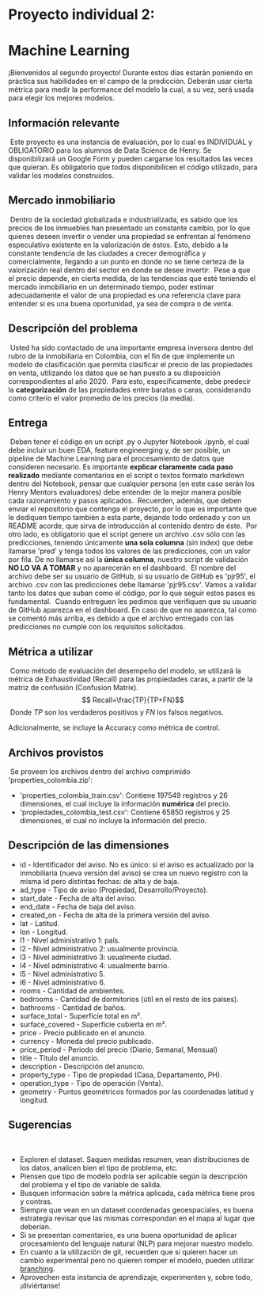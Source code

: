 # Proyecto individual 2:
# Machine Learning

¡Bienvenidos al segundo proyecto! Durante estos días estarán poniendo en práctica sus habilidades en el campo de la predicción. Deberán usar cierta métrica para medir la performance del modelo la cual, a su vez, será usada para elegir los mejores modelos.
​
## Información relevante
​
Este proyecto es una instancia de evaluación, por lo cual es INDIVIDUAL y OBLIGATORIO para los alumnos de Data Science de Henry. Se disponibilizará un Google Form y pueden cargarse los resultados las veces que quieran. Es obligatorio que todos disponibilicen el código utilizado, para validar los modelos construidos.
​
## Mercado inmobiliario
​
Dentro de la sociedad globalizada e industrializada, es sabido que los precios de los inmuebles han presentado un constante cambio, por lo que quienes deseen invertir o vender una propiedad se enfrentan al fenómeno especulativo existente en la valorización de éstos. Esto, debido a la constante tendencia de las ciudades a crecer demográfica y comercialmente, llegando a un punto en donde no se tiene certeza de la valorización real dentro del sector en donde se desee invertir. 
​
Pese a que el precio depende, en cierta medida, de las tendencias que esté teniendo el mercado inmobiliario en un determinado tiempo, poder estimar adecuadamente el valor de una propiedad es una referencia clave para entender si es una buena oportunidad, ya sea de compra o de venta.
​
## Descripción del problema
​
Usted ha sido contactado de una importante empresa inversora dentro del rubro de la inmobiliaria en Colombia, con el fin de que implemente un modelo de clasificación que permita clasificar el precio de las propiedades en venta, utilizando los datos que se han puesto a su disposición correspondientes al año 2020.
​
Para esto, específicamente, debe predecir la **categorización** de las propiedades entre baratas o caras, considerando como criterio el valor promedio de los precios (la media). 
​
## Entrega
​
Deben tener el código en un script .py o Jupyter Notebook .ipynb, el cual debe incluir un buen EDA, feature engineerging y, de ser posible, un pipeline de Machine Learning para el procesamiento de datos que consideren necesario. Es importante **explicar claramente cada paso realizado** mediante comentarios en el script o textos formato markdown dentro del Notebook, pensar que cualquier persona (en este caso serán los Henry Mentors evaluadores) debe entender de la mejor manera posible cada razonamiento y pasos aplicados.
​
Recuerden, además, que deben enviar el repositorio que contenga el proyecto, por lo que es importante que le dediquen tiempo también a esta parte, dejando todo ordenado y con un README acorde, que sirva de introducción al contenido dentro de éste.
​
Por otro lado, es obligatorio que el script genere un archivo .csv sólo con las predicciones, teniendo únicamente **una sola columna** (sin index) que debe llamarse 'pred' y tenga todos los valores de las predicciones, con un valor por fila. De no llamarse así la **única columna**, nuestro script de validación **NO LO VA A TOMAR** y no aparecerán en el dashboard.
​
El nombre del archivo debe ser su usuario de GitHub, si su usuario de GitHub es 'pjr95', el archivo .csv con las predicciones debe llamarse 'pjr95.csv'. Vamos a validar tanto los datos que suban como el código, por lo que seguir estos pasos es fundamental.
​
Cuando entreguen les pedimos que verifiquen que su usuario de GitHub aparezca en el dashboard. En caso de que no aparezca, tal como se comentó más arriba, es debido a que el archivo entregado con las predicciones no cumple con los requisitos solicitados. 
​
## Métrica a utilizar
​
Como método de evaluación del desempeño del modelo, se utilizará la métrica de Exhaustividad (Recall) para las propiedades caras, a partir de la matriz de confusión (Confusion Matrix). 
​
$$ Recall=\frac{TP}{TP+FN}$$
​
Donde $TP$ son los verdaderos positivos y $FN$ los falsos negativos.

Adicionalmente, se incluye la Accuracy como métrica de control.
​
## Archivos provistos
​
Se proveen los archivos dentro del archivo comprimido 'properties_colombia.zip':
 - 'properties_colombia_train.csv': Contiene 197549 registros y 26 dimensiones, el cual incluye la información **numérica** del precio.
 - 'propiedades_colombia_test.csv': Contiene 65850 registros y 25 dimensiones, el cual no incluye la información del precio. 
​
## Descripción de las dimensiones
- id - Identificador del aviso. No es único: si el aviso es actualizado por la inmobiliaria (nueva versión del aviso) se crea un nuevo registro con la misma id pero distintas fechas: de alta y de baja.
- ad_type - Tipo de aviso (Propiedad, Desarrollo/Proyecto).
- start_date - Fecha de alta del aviso.
- end_date - Fecha de baja del aviso.
- created_on - Fecha de alta de la primera versión del aviso.
- lat - Latitud.
- lon - Longitud.
- l1 - Nivel administrativo 1: país.
- l2 - Nivel administrativo 2: usualmente provincia.
- l3 - Nivel administrativo 3: usualmente ciudad.
- l4 - Nivel administrativo 4: usualmente barrio.
- l5 - Nivel administrativo 5.
- l6 - Nivel administrativo 6.
- rooms - Cantidad de ambientes.
- bedrooms - Cantidad de dormitorios (útil en el resto de los países).
- bathrooms - Cantidad de baños.
- surface_total - Superficie total en m².
- surface_covered - Superficie cubierta en m².
- price - Precio publicado en el anuncio.
- currency - Moneda del precio publicado.
- price_period - Periodo del precio (Diario, Semanal, Mensual)
- title - Título del anuncio.
- description - Descripción del anuncio.
- property_type - Tipo de propiedad (Casa, Departamento, PH).
- operation_type - Tipo de operación (Venta).
- geometry - Puntos geométricos formados por las coordenadas latitud y longitud. 
​
## Sugerencias
​
- Exploren el dataset. Saquen medidas resumen, vean distribuciones de los datos, analicen bien el tipo de problema, etc.
- Piensen que tipo de modelo podría ser aplicable según la descripción del problema y el tipo de variable de salida.
- Busquen información sobre la métrica aplicada, cada métrica tiene pros y contras.
- Siempre que vean en un dataset coordenadas geoespaciales, es buena estrategia revisar que las mismas correspondan en el mapa al lugar que deberían.
- Si se presentan comentarios, es una buena oportunidad de aplicar procesamiento del lenguaje natural (NLP) para mejorar nuestro modelo.
- En cuanto a la utilización de git, recuerden que si quieren hacer un cambio experimental pero no quieren romper el modelo, pueden utilizar [branching](https://git-scm.com/book/en/v2/Git-Branching-Basic-Branching-and-Merging).
- Aprovechen esta instancia de aprendizaje, experimenten y, sobre todo, ¡diviértanse!
